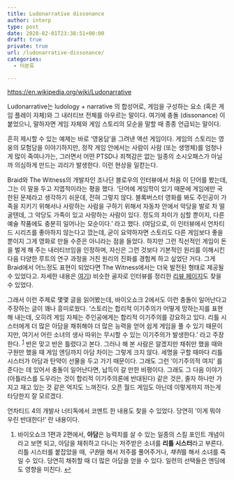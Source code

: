 ```yaml
---
title: Ludonarrative dissonance
author: interp
type: post
date: 2020-02-01T23:38:51+00:00
draft: true
private: true
url: /ludonarrative-dissonance/
categories:
  - 미분류

---
```

https://en.wikipedia.org/wiki/Ludonarrative

Ludonarrative는 ludology + narrative 의 합성어로, 게임을 구성하는 요소 (혹은 게임 플레이 자체)와 그 내러티브 전체를 아우르는 말이다. 여기에 충돌 (dissonance) 이 붙었으니, 말하자면 게임 자체와 게임 스토리의 모순을 말할 때 종종 언급되는 말이다.

흔히 제시할 수 있는 예제는 바로 &#8216;영웅담&#8217;을 그려낸 액션 게임이다. 게임의 스토리는 영웅의 모험담을 이야기하지만, 정작 게임 안에서는 사람이 사람 (또는 생명체)를 엄청나게 많이 죽여나가는, 그러면서 어떤 PTSD나 죄책감은 없는 일종의 소시오패스가 아닐까 의심하게 만드는 괴리가 발생한다. 이런 현상을 일컫는다.

Braid와 The Witness의 개발자인 조나단 블로우의 인터뷰에서 처음 이 단어를 봤는데, 그는 이 말을 두고 지엽적이라는 평을 했다. &#8216;단어에 게임학이 있기 때문에 게임에만 국한된 문제라고 생각하기 쉬운데, 전혀 그렇지 않다. 블록버스터 영화를 봐도 주인공이 가족을 지키기 위해서나 사랑하는 사람을 구하기 위해서 자동차 안에서 악당을 발로 차 떨굴텐데, 그 악당도 가족이 있고 사랑하는 사람이 있다. 정도의 차이가 심할 뿐이지, 다른 예술 작품에도 충분히 일어나는 모순이다.&#8217; 라고 했다. (여담으로, 이 인터뷰에서 언차티드 시리즈를 좋아하지 않는다고 깠는데, 굳이 요약하자면 스토리도 다른 게임보다 좋을 뿐이지 그게 영화로 만들 수준은 아니라는 점을 들었다. 하지만 그런 직선적인 게임이 돈을 벌게 해 주는 내러티브임을 인정하며, 자신은 그런 것보다 기본적인 원리를 이해시킨 다음 다양한 루트의 연구 과정을 거친 원리의 진화를 경험케 하고 싶었단 거다. 그게 Braid에서 어느정도 표현이 되었다면 The Witness에서는 더욱 발전된 형태로 제공될 수 있었다고. 자세한 내용은 [여기][1]) 비슷한 골자로 인터뷰를 정리한 [리뷰 페이지][2]도 찾을 수 있었다.

그래서 이런 주제로 몇몇 글을 읽어봤는데, 바이오쇼크 2에서도 이런 충돌이 일어난다고 주장하는 글이 꽤나 흥미로웠다. &#8216;스토리는 합리적 이기주의가 어떻게 망하는지를 표현해 내는데, 오히려 게임 자체는 주인공에게는 합리적 이기주의를 강요하고 있다. 리틀 시스터에게 더 많은 아담을 채취해야 더 많은 능력을 얻어 쉽게 게임을 풀 수 있기 때문이지만, 여기서 어린 소녀의 생사 따위는 무시할 수 있는 이기주의가 발생한다.&#8217; 라고 주장한다. <sup class='footnote'><a href='#fn-743-1' id='fnref-743-1' onclick='return fdfootnote_show(743)'>1</a></sup> 반은 맞고 반은 틀렸다고 본다. 그러나 해 본 사람은 알겠지만 채취만 했을 때와 구원만 했을 때 게임 엔딩까지 아담 차이는 그렇게 크지 않다. 세명을 구할 때마다 리틀 시스터가 아담과 탄약이 선물을 두고 가기 때문이다. 그래도 그런 &#8216;이기주의적 여지&#8217; 를 준다는 데 있어서 충돌이 일어난다면, 납득이 갈 만한 비평이다. 그래도 그 다음 이야기 (아틀라스를 도우라는 것이 합리적 이기주의론에 반대된다) 같은 것은, 줄자 하나만 가지고 재고 있는 것 같은 억지도 느껴진다. 오픈 월드 게임도 아닌데 이렇게까지 까는게 타당한지 잘 모르겠다.

언차티드 4의 개발사 너티독에서 코멘트 한 내용도 찾을 수 있었다. 당연히 &#8216;이게 뭐야 우린 반대한다!&#8217; 란 내용이다.

<div class='footnotes' id='footnotes-743'>
  <div class='footnotedivider'>
  </div>
  
  <ol>
    <li id='fn-743-1'>
      바이오쇼크 1편과 2편에서, <strong>아담</strong>은 능력치를 살 수 있는 일종의 스킬 포인트 개념이라고 보면 되고, 아담을 채취하고 다니는 저주받은 소녀를 <strong>리틀 시스터</strong>라고 부른다. 리틀 시스터를 붙잡았을 때, <em>구원</em>을 해서 저주를 풀어주거나, <em>채취</em>를 해서 소녀를 죽일 수 있다. 당연히 채취할 때 더 많은 아담을 얻을 수 있다. 일련의 선택들은 엔딩에도 영향을 미친다. <span class='footnotereverse'><a href='#fnref-743-1'>&#8617;</a></span>
    </li>
  </ol>
</div>

 [1]: http://time.com/4355763/the-witness-jonathan-blow-interview/
 [2]: https://www.vg247.com/2016/06/23/ludonarrative-dissonance-isnt-just-a-games-problem-says-jonathan-blow/